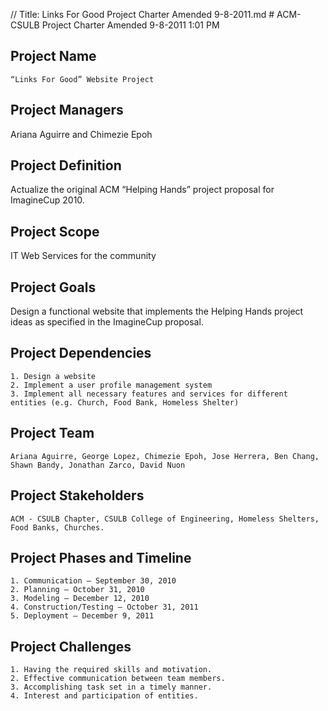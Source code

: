 // Title: Links For Good Project Charter Amended 9-8-2011.md
﻿# ACM-CSULB Project Charter
Amended 9-8-2011 1:01 PM

## Project Name
	“Links For Good” Website Project

## Project Managers
Ariana Aguirre and Chimezie Epoh

## Project Definition
Actualize the original ACM “Helping Hands” project proposal for ImagineCup 2010.

## Project Scope
IT Web Services for the community

## Project Goals
Design a functional website that implements the Helping Hands project ideas as specified in the ImagineCup proposal.

## Project Dependencies
	1. Design a website
	2. Implement a user profile management system
	3. Implement all necessary features and services for different entities (e.g. Church, Food Bank, Homeless Shelter)

## Project Team
	Ariana Aguirre, George Lopez, Chimezie Epoh, Jose Herrera, Ben Chang, Shawn Bandy, Jonathan Zarco, David Nuon

## Project Stakeholders
	ACM - CSULB Chapter, CSULB College of Engineering, Homeless Shelters, Food Banks, Churches.

## Project Phases and Timeline
	1. Communication – September 30, 2010
	2. Planning – October 31, 2010
	3. Modeling – December 12, 2010
	4. Construction/Testing – October 31, 2011
	5. Deployment – December 9, 2011

## Project Challenges
	1. Having the required skills and motivation. 
	2. Effective communication between team members. 
	3. Accomplishing task set in a timely manner.
	4. Interest and participation of entities.